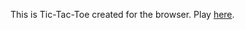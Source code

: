 This is Tic-Tac-Toe created for the browser. Play [here](https://rawgit.com/aaron-coding/javascript_mini_games/master/tic-tac-toe-browser/skeleton/html/index.html).
